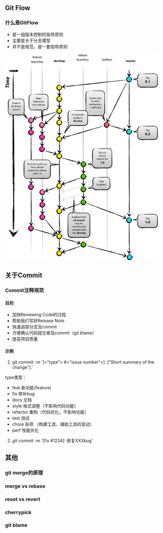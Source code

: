 ## Git Flow

### 什么是GitFlow
- 是一组版本控制的指导原则
- 主要是关于分支模型
- 并不是规范，是一套指导原则

![Image from alias](/assets/git/git-flow-nvie.png)

## 关于Commit
### Commit注释规范
#### 目的
- 加快Reviewing Code的过程
- 帮助我们写好Release Note
- 快速追踪分支及commit
- 方便确认代码提交者及commit（git blame）
- 提高项目质量

#### 示例
1. git commit -m '[<"type"> #<"issue number">]: ["Short summary of the change"].'

type类型：
- feat 新功能(feature)
- fix 修补bug
- docs 文档
- style  格式调整（不影响代码功能）
- refactor 重构（代码优化，不影响功能）
- test 测试
- chore 杂项 （构建工具、辅助工具的变动）
- perf 性能优化

2. git commit -m '[fix #1234]: 修复XXXbug'


## 其他

### git merge的原理


### merge vs rebase

### reset vs revert

### cherrypick

### git blame